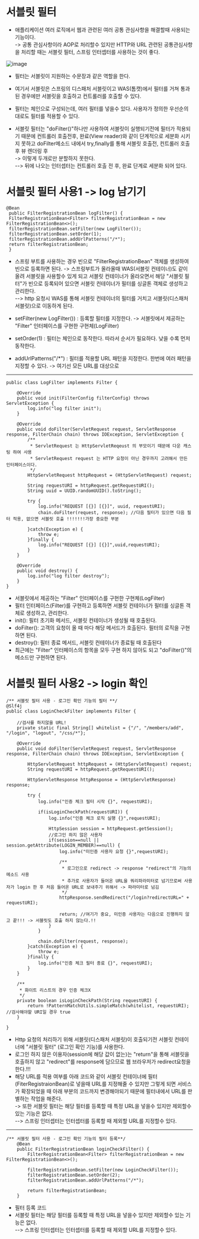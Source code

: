 __서블릿 필터__
==========================
- 애플리케이션 여러 로직에서 웹과 관련된 여러 공통 관심사항을 해결할때 사용되는 기능이다.    
-> 공통 관심사항이라 AOP로 처리할수 있지만 HTTP와 URL 관련된 공통관심사항을 처리할 때는 서블릿 필터, 스프링 인터셉터를 사용하는 것이 좋다.      

![image](https://user-images.githubusercontent.com/96917871/158068206-03b1c55b-65c4-4b6a-9c9d-22a9d17b0755.png)      
- 필터는 서블릿이 지원하는 수문장과 같은 역할을 한다.
- 여기서 서블릿은 스프링의 디스패처 서블릿이고 WAS(톰캣)에서 필터를 거쳐 통과된 경우에만 서블릿을 호출하고 컨트롤러를 호출할 수 있다.

- 필터는 체인으로 구성되는데, 여러 필터를 넣을수 있다. 사용자가 정의한 우선순의 대로도 필터를 적용할 수 있다.
- 서블릿 필터는 "doFilter()"하나만 사용하여 서블릿이 실행되기전에 필터가 적용되기 때문에 컨트롤러 호출전후, 완료(View reader)와 같이 단계적으로 세분화 시키지 못하고 doFilter메소드 내에서 try,finally를 통해 서블릿 호출전, 컨트롤러 호출 후 뷰 렌더링 후   
-> 이렇게 두개로만 분할하지 못한다.      
--> 뒤에 나오는 인터셉터는 컨트롤러 호출 전 후, 완료 단계로 세분화 되어 있다.    

__서블릿 필터 사용1 -> log 남기기__
============================
```
@Bean
 public FilterRegistrationBean logFilter() {
 FilterRegistrationBean<Filter> filterRegistrationBean = new FilterRegistrationBean<>();
 filterRegistrationBean.setFilter(new LogFilter());
 filterRegistrationBean.setOrder(1);
 filterRegistrationBean.addUrlPatterns("/*");
 return filterRegistrationBean;
 }
```
- 스프링 부트를 사용하는 경우 빈으로 "FilterRegistrationBean" 객체를 생성하여 빈으로 등록하면 된다.
-> 스프링부트가 올라올때 WAS(서블릿 컨테이너)도 같이 올려 서블릿을 사용할수 있게 되고 서블릿 컨테이너가 올라오면서 해당 "서블릿 필터"가 빈으로 등록되어 있으면 서블릿 컨테이너가 필터를 싱글톤 객체로 생성하고 관리한다.         
--> http 요청시 WAS를 통해 서블릿 컨테이너의 필터를 거치고 서블릿(디스패처 서블릿)으로 이동하게 된다.     

- setFilter(new LogFilter()) : 등록할 필터를 지정한다. -> 서블릿에서 제공하는 "Filter" 인터페이스를 구현한 구현체(LogFilter)    
- setOrder(1) : 필터는 체인으로 동작한다. 따라서 순서가 필요하다. 낮을 수록 먼저 동작한다.
- addUrlPatterns("/*") : 필터를 적용할 URL 패턴을 지정한다. 한번에 여러 패턴을 지정할 수 있다. -> 여기선 모든 URL를 대상으로

---------------------------------------------------------
```
public class LogFilter implements Filter {

    @Override
    public void init(FilterConfig filterConfig) throws ServletException {
        log.info("log filter init");
    }

    @Override
    public void doFilter(ServletRequest request, ServletResponse response, FilterChain chain) throws IOException, ServletException {
        /**
         * ServletRequest 는 HttpServletReqeust 의 부모이기 때문에 다운 캐스팅 하여 사용
         * ServletRequest request 는 HTTP 요청이 아닌 경우까지 고려해서 만든 인터페이스이다.
         */
        HttpServletRequest httpRequest = (HttpServletRequest) request;

        String requestURI = httpRequest.getRequestURI();
        String uuid = UUID.randomUUID().toString();

        try {
            log.info("REQUEST [{}] [{}]", uuid, requestURI);
            chain.doFilter(request, response); //다음 필터가 있으면 다음 필터 적용, 없으면 서블릿 호출 !!!!!!!가장 중요한 부분

        }catch(Exception e) {
            throw e;
        }finally {
            log.info("REQUEST [{}] [{}]",uuid,requestURI);
        }
    }

    @Override
    public void destroy() {
        log.info("log filter destroy");
    }
}
```
- 서블릿에서 제공하는 "Filter" 인터페이스를 구현한 구현체(LogFilter)
- 필터 인터페이스(Filter)를 구현하고 등록하면 서블릿 컨테이너가 필터를 싱글톤 객체로 생성하고, 관리한다.
- init(): 필터 초기화 메서드, 서블릿 컨테이너가 생성될 때 호출된다.
- doFilter(): 고객의 요청이 올 때 마다 해당 메서드가 호출된다. 필터의 로직을 구현하면 된다.
- destroy(): 필터 종료 메서드, 서블릿 컨테이너가 종료될 때 호출된다
- 최근에는 "Filter" 인터페이스의 항목을 모두 구현 하지 않아도 되고 "doFilter()"의 메소드만 구현하면 된다.


__서블릿 필터 사용2 -> login 확인__
================================
```
/** 서블릿 필터 사용 - 로그인 확인 기능의 필터 **/
@Slf4j
public class LoginCheckFilter implements Filter {

    //검사를 하지않을 URL!
    private static final String[] whitelist = {"/", "/members/add", "/login", "logout", "/css/*"};

    @Override
    public void doFilter(ServletRequest request, ServletResponse response, FilterChain chain) throws IOException, ServletException {

        HttpServletRequest httpRequest = (HttpServletRequest) request;
        String requestURI = httpRequest.getRequestURI();

        HttpServletResponse httpResponse = (HttpServletResponse) response;

        try {
            log.info("인증 체크 필터 시작 {}", requestURI);

            if(isLoginCheckPath(requestURI)) {
                log.info("인증 체크 로직 실행 {}",requestURI);

                HttpSession session = httpRequest.getSession();
                //로그인 하지 않은 사용자
                if(session==null || session.getAttribute(LOGIN_MEMBER)==null) {
                    log.info("미인증 사용자 요청 {}",requestURI);

                    /**
                     * 로그인으로 redirect -> response "redirect"의 기능의 메소드 사용
                     * 추가로 사용자가 들어온 URL을 쿼리파라미터로 넘기므로써 사용자가 login 한 후 처음 들어온 URL로 보내주기 위해서 -> 파라미터로 넘김
                     */
                    httpResponse.sendRedirect("/login?redirectURL=" + requestURI);

                    return; //여기가 중요, 미인증 사용자는 다음으로 진행하지 않고 끝!!! -> 서블릿도 호출 하지 않는다.!!
                }
            }

            chain.doFilter(request, response);
        }catch(Exception e) {
            throw e;
        }finally {
            log.info("인증 체크 필터 종료 {}", requestURI);
        }
    }

    /**
     * 화이트 리스트의 경우 인증 체크X
     */
    private boolean isLoginCheckPath(String requestURI) {
        return !PatternMatchUtils.simpleMatch(whitelist, requestURI); //검사해야할 URI일 경우 true
    }

}
```
- Http 요청의 처리하기 위해 서블릿(디스패처 서블릿)이 호출되기전 서블릿 컨테이너에 "서블릿 필터" (로그인 확인 기능)를 사용한다.
- 로그인 하지 않은 이용자(session에 해당 값이 없는)는 "return"을 통해 서블릿을 호출하지 않고 "redirect"를 response에 담으므로 웹 브라우저가 redirect요청을 한다.!!!
- 해당 URL를 적용 여부를 아래 코드와 같이 서블릿 컨테이너에 필터(FiterRegistraionBean)로 넣을때 URL를 지정해줄 수 있지만 그렇게 되면 서비스가 확장되었을 때 아래 부분의 코드까지 변경해야되기 때문에 필터내에서 URL를 판별하는 작업을 해준다.    
-> 또한 서블릿 필터는 해당 필터를 등록할 때 특정 URL을 넣을수 있지만 제외할수 있는 기능은 없다.    
--> 스프링 인터셉터는 인터셉터를 등록할 때 제외할 URL를 지정할수 있다.

-------------------------------------

```
/** 서블릿 필터 사용 - 로그인 확인 기능의 필터 등록**/
    @Bean
    public FilterRegistrationBean loginCheckFilter() {
        FilterRegistrationBean<Filter> filterRegistrationBean = new FilterRegistrationBean<>();

        filterRegistrationBean.setFilter(new LoginCheckFilter());
        filterRegistrationBean.setOrder(2);
        filterRegistrationBean.addUrlPatterns("/*");

        return filterRegistrationBean;
    }
```
- 필터 등록 코드
- 서블릿 필터는 해당 필터를 등록할 때 특정 URL을 넣을수 있지만 제외할수 있는 기능은 없다.        
--> 스프링 인터셉터는 인터셉터를 등록할 때 제외할 URL를 지정할수 있다.











